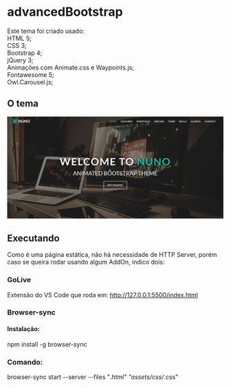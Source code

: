 # advancedBootstrap

Este tema foi criado usado: <br>
HTML 5; <br>
CSS 3; <br>
Bootstrap 4; <br>
jQuery 3; <br>
Animações com Animate.css e Waypoints.js; <br>
Fontawesome 5; <br>
Owl.Carousel.js; <br>

## O tema

![View inicial](img/tela_01.PNG)

## Executando
Como é uma página estática, não há necessidade de HTTP Server, porém caso se queira rodar usando algum AddOn, indico dois:

### GoLive

Extensão do VS Code que roda em: http://127.0.0.1:5500/index.html

### Browser-sync

#### Instalação:

npm install -g browser-sync

### Comando:

browser-sync start --server --files "_.html" "assets/css/_.css"
